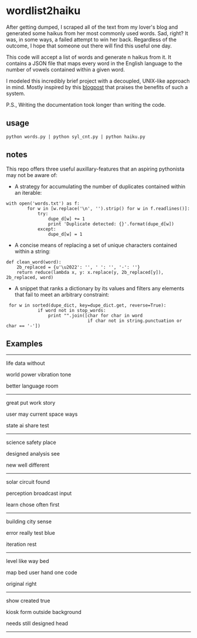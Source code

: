 # wordlist2haiku
After getting dumped, I scraped all of the text from my lover's blog and 
generated some haikus from her most commonly used words. Sad, right?
It was, in some ways, a failed attempt to win her back. Regardless of the outcome,
I hope that someone out there will find this useful one day.

This code will accept a list of words and generate n haikus from it. It contains a JSON file that maps every word in the English language to the number of vowels contained within a given word.

I modeled this incredibly brief project with a decoupled, UNIX-like approach in mind. Mostly inspired by this [blogpost](http://www.confluent.io/blog/apache-kafka-samza-and-the-unix-philosophy-of-distributed-data) that praises the benefits of such a system. 

P.S., Writing the documentation took longer than writing the code.

## usage
`python words.py | python syl_cnt.py | python haiku.py`


## notes
This repo offers three useful auxillary-features that an aspiring pythonista may not be aware of:
* A strategy for accumulating the number of duplicates contained within an iterable:
```
with open('words.txt') as f:
        for w in [w.replace('\n', '').strip() for w in f.readlines()]:
            try:
                dupe_d[w] += 1
                print 'Duplicate detected: {}'.format(dupe_d[w])
            except:
                dupe_d[w] = 1
```
* A concise means of replacing a set of unique characters contained within a string:
```
def clean_word(word):
    2b_replaced = {u'\u2022': '', ' ': '', '-': ''}
    return reduce(lambda x, y: x.replace(y, 2b_replaced[y]), 2b_replaced, word)
```
* A snippet that ranks a dictionary by its values and filters any elements that fail to meet an arbitrary constraint:
```
 for w in sorted(dupe_dict, key=dupe_dict.get, reverse=True):
            if word not in stop_words:
                print "".join([char for char in word
                               if char not in string.punctuation or char == '-'])
  ```


## Examples

*****************************************************
life data without

world power vibration tone

better language room

*****************************************************
great put work story

user may current space ways

state ai share test
*****************************************************
science safety place

designed analysis see

new well different
*****************************************************
solar circuit found

perception broadcast input

learn chose often first
*****************************************************
building city sense

error really test blue

iteration rest
*****************************************************
level like way bed

map bed user hand one code

original right
*****************************************************
show created true

kiosk form outside background

needs still designed head
*****************************************************
